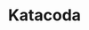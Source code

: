 ---
codehost: https://github.com/katacoda
facebook: https://facebook.com/katacoda
logohandle: katacoda
sort: katacoda
title: Katacoda
twitter: https://x.com/teamKatacoda
website: https://www.katacoda.com/
---